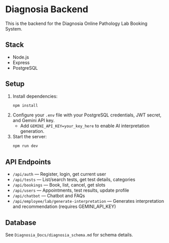 # Diagnosia Backend

This is the backend for the Diagnosia Online Pathology Lab Booking System.

## Stack
- Node.js
- Express
- PostgreSQL

## Setup
1. Install dependencies:
   ```sh
   npm install
   ```
2. Configure your `.env` file with your PostgreSQL credentials, JWT secret, and Gemini API key.
   - Add `GEMINI_API_KEY=your_key_here` to enable AI interpretation generation.
3. Start the server:
   ```sh
   npm run dev
   ```

## API Endpoints
- `/api/auth` — Register, login, get current user
- `/api/tests` — List/search tests, get test details, categories
- `/api/bookings` — Book, list, cancel, get slots
- `/api/users` — Appointments, test results, update profile
- `/api/chatbot` — Chatbot and FAQs
- `/api/employee/lab/generate-interpretation` — Generates interpretation and recommendation (requires GEMINI_API_KEY)

## Database
See `Diagnosia_Docs/diagnosia_schema.md` for schema details.
